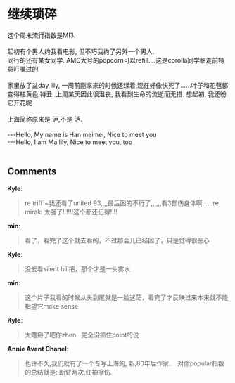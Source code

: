 # 继续琐碎

<div id="msgcns!9884D0A402622CB2!2981" class="bvMsg">这个周末流行指数是MI3.<br /><br />起初有个男人约我看电影, 但不巧我约了另外一个男人. <br />同行的还有某女同学. AMC大号的popcorn可以refill....这是corolla同学临走前特意叮嘱过的<br /><br />家里放了盆day lily, 一周前刚拿来的时候还绿着,现在好像快死了......叶子和花苞都变得枯黄色,特丑..上周某天因此很沮丧, 我看到生命的流逝而无措. 想起初, 我还盼它开花呢<br /><br />上海简称原来是 沪,不是 泸.<br /><br />---Hello, My name is Han meimei, Nice to meet you<br />---Hello, I am Ma lily, Nice to meet you, too<br /><br /></div>

## Comments

**Kyle**:
> re triff`~我还看了united 93,,,,最后困的不行了,,,,,,看3部伤身体啊......re miraki 太强了!!!!!!这个都还记得!!!!

**min**:
> 看了，看完了这个就去看的，不过那会儿已经困了，只是觉得很恶心

**Kyle**:
> 没去看silent hill把，那个才是一头雾水

**min**:
> 这个片子我看的时候从头到尾就是一脸迷茫，看完了才反映过来本来就不能指望它make sense

**Kyle**:
> 太瞎掰了吧你zhen
 
完全没抓住point的说

**Annie Avant Chanel**:
> 也许不久,我们就有了一个专写上海的, 新,80年后作家..
 
对你popular指数的总结就是: 断臂两次,红袖擦伤.

